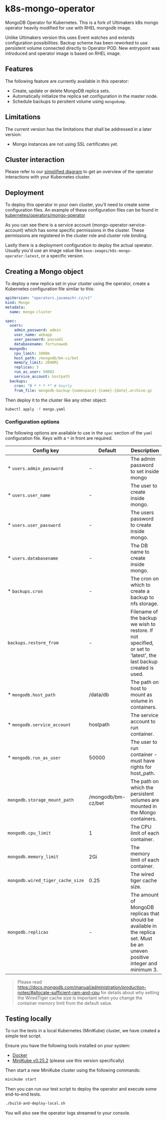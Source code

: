 # k8s-mongo-operator
MongoDB Operator for Kubernetes.
This is a fork of Ultimakers k8s mongo operator heavily modified for use with RHEL mongodb image.

Unlike Ultimakers version this uses Event watches and extends configuration possibilities.
Backup scheme has been reworked to use persistent volume connected directly to Operator POD.
New entrypoint was introduced and operator image is based on RHEL image.

## Features
The following feature are currently available in this operator:

* Create, update or delete MongoDB replica sets.
* Automatically initialize the replica set configuration in the master node.
* Schedule backups to persitent volume using `mongodump`.

## Limitations
The current version has the limitations that shall be addressed in a later version:
- Mongo instances are not using SSL certificates yet.

## Cluster interaction
Please refer to our [simplified diagram](./docs/architecture.png) to get an overview of the operator interactions with your Kubernetes cluster.

## Deployment
To deploy this operator in your own cluster, you'll need to create some configuration files.
An example of these configuration files can be found in [kubernetes/operators/mongo-operator](./kubernetes/operators/mongo-operator)

As you can see there is a service account (mongo-operator-service-account) which has some specific permissions in the cluster.
These permissions are registered in the cluster role and cluster role binding.

Lastly there is a deployment configuration to deploy the actual operator.
Usually you'd use an image value like `base-images/k8s-mongo-operator:latest`, or a specific version.

## Creating a Mongo object
To deploy a new replica set in your cluster using the operator, create a Kubernetes configuration file similar to this:

```yaml
apiVersion: "operators.javamachr.cz/v1"
kind: Mongo
metadata:
  name: mongo-cluster

spec:
  users:
    admin_password: admin
    user_name: webapp
    user_password: passwd1
    databasename: fortunaweb
  mongodb:
    cpu_limit: 1000m
    host_path: /mongodb/bm-cz/bet
    memory_limit: 2048Mi
    replicas: 3
    run_as_user: 50002
    service_account: hostpath
  backups:
    cron: "0 * * * *" # hourly
    from_file: mongodb-backup-{namespace}-{name}-{date}.archive.gz    
```

Then deploy it to the cluster like any other object:

```bash
kubectl apply -f mongo.yaml
```

### Configuration options
The following options are available to use in the `spec` section of the `yaml` configuration file. Keys with a `*` in front are required.

| Config key | Default | Description |
| --- | --- | --- |
| * `users.admin_password` | - | The admin password to set inside mongo |
| * `users.user_name` | - | The user to create inside mongo. |
| * `users.user_password` | - | The users password to create inside mongo. |
| * `users.databasename` | - | The DB name to create inside mongo. |
| * `backups.cron` | - | The cron on which to create a backup to nfs storage.
| `backups.restore_from` | - | Filename of the backup  we wish to restore. If not specified, or set to 'latest', the last backup created is used. |
| * `mongodb.host_path` | /data/db | The path on host to mount as volume in containers. |
| * `mongodb.service_account` | hostpath | The service account to run container. |
| * `mongodb.run_as_user` | 50000 | The user to run container - must have rights for host_path. |
| `mongodb.storage_mount_path` | /mongodb/bm-cz/bet | The path on which the persistent volumes are mounted in the Mongo containers. |
| `mongodb.cpu_limit` | 1 | The CPU limit of each container. |
| `mongodb.memory_limit` | 2Gi | The memory limit of each container. |
| `mongodb.wired_tiger_cache_size` | 0.25 | The wired tiger cache size. |
| `mongodb.replicas` | - | The amount of MongoDB replicas that should be available in the replica set. Must be an uneven positive integer and minimum 3. |


> Please read https://docs.mongodb.com/manual/administration/production-notes/#allocate-sufficient-ram-and-cpu for details about why setting the WiredTiger cache size is important when you change the container memory limit from the default value.

## Testing locally
To run the tests in a local Kubernetes (MiniKube) cluster, we have created a simple test script.

Ensure you have the following tools installed on your system:
- [Docker](https://store.docker.com/search?type=edition&offering=community)
- [MiniKube v0.25.2](https://github.com/kubernetes/minikube/releases/tag/v0.25.2) (please use this version specifically)

Then start a new MiniKube cluster using the following commands:

```bash
minikube start
```

Then you can run our test script to deploy the operator and execute some end-to-end tests.

```bash
./build-and-deploy-local.sh
```

You will also see the operator logs streamed to your console.